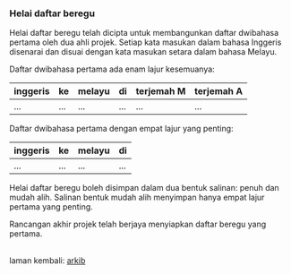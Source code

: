 ### Helai daftar beregu

Helai daftar beregu telah dicipta untuk membangunkan daftar
dwibahasa pertama oleh dua ahli projek. Setiap kata masukan
dalam bahasa Inggeris disenarai dan disuai dengan kata
masukan setara dalam bahasa Melayu.

Daftar dwibahasa pertama ada enam lajur kesemuanya:

| inggeris | ke   | melayu | di   | terjemah M | terjemah A |
| -------- | ---- | ------ | ---- | ---------- | ---------- |
| ...      | ...  | ...    | ...  | ...        | ...        |

Daftar dwibahasa pertama dengan empat lajur yang penting:

| inggeris | ke   | melayu | di   |
| -------- | ---- | ------ | ---- |
| ...      | ...  | ...    | ...  |

Helai daftar beregu boleh disimpan dalam dua bentuk salinan:
penuh dan mudah alih. Salinan bentuk mudah alih menyimpan
hanya empat lajur pertama yang penting.

Rancangan akhir projek telah berjaya menyiapkan daftar
beregu yang pertama.

&nbsp;  
laman kembali: [arkib][0]

  [0]: ../index.md
